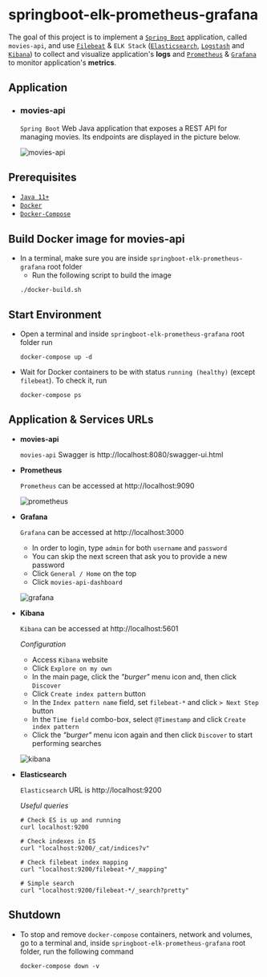 # springboot-elk-prometheus-grafana

The goal of this project is to implement a [`Spring Boot`](https://docs.spring.io/spring-boot/docs/current/reference/htmlsingle/) application, called `movies-api`, and use [`Filebeat`](https://www.elastic.co/beats/filebeat) & `ELK Stack` ([`Elasticsearch`](https://www.elastic.co/elasticsearch), [`Logstash`](https://www.elastic.co/logstash) and [`Kibana`](https://www.elastic.co/kibana)) to collect and visualize application's **logs** and [`Prometheus`](https://prometheus.io/) & [`Grafana`](https://grafana.com/) to monitor application's **metrics**.

## Application

- ### movies-api

  `Spring Boot` Web Java application that exposes a REST API for managing movies. Its endpoints are displayed in the picture below.

  ![movies-api](images/movies-api-swagger.png)

## Prerequisites

- [`Java 11+`](https://www.oracle.com/java/technologies/javase-jdk11-downloads.html)
- [`Docker`](https://www.docker.com/)
- [`Docker-Compose`](https://docs.docker.com/compose/install/)

## Build Docker image for movies-api

- In a terminal, make sure you are inside `springboot-elk-prometheus-grafana` root folder
  - Run the following script to build the image
  ```
  ./docker-build.sh
  ```

## Start Environment

- Open a terminal and inside `springboot-elk-prometheus-grafana` root folder run
  ```
  docker-compose up -d
  ```

- Wait for Docker containers to be with status `running (healthy)` (except `filebeat`). To check it, run
  ```
  docker-compose ps
  ```

## Application & Services URLs

- **movies-api**
  
  `movies-api` Swagger is http://localhost:8080/swagger-ui.html

- **Prometheus**

  `Prometheus` can be accessed at http://localhost:9090

  ![prometheus](images/prometheus.png)

- **Grafana**

  `Grafana` can be accessed at http://localhost:3000

  - In order to login, type `admin` for both `username` and `password`
  - You can skip the next screen that ask you to provide a new password
  - Click `General / Home` on the top
  - Click `movies-api-dashboard`

  ![grafana](images/grafana.png)

- **Kibana**

  `Kibana` can be accessed at http://localhost:5601

  _Configuration_

  - Access `Kibana` website
  - Click `Explore on my own`
  - In the main page, click the _"burger"_ menu icon and, then click `Discover`
  - Click `Create index pattern` button
  - In the `Index pattern name` field, set `filebeat-*` and click `> Next Step` button
  - In the `Time field` combo-box, select `@Timestamp` and click `Create index pattern`
  - Click the _"burger"_ menu icon again and then click `Discover` to start performing searches
  
  ![kibana](images/kibana.png)

- **Elasticsearch**

  `Elasticsearch` URL is http://localhost:9200

  _Useful queries_
  ```
  # Check ES is up and running
  curl localhost:9200
  
  # Check indexes in ES
  curl "localhost:9200/_cat/indices?v"
  
  # Check filebeat index mapping
  curl "localhost:9200/filebeat-*/_mapping"
  
  # Simple search
  curl "localhost:9200/filebeat-*/_search?pretty"
  ```

## Shutdown

- To stop and remove `docker-compose` containers, network and volumes, go to a terminal and, inside `springboot-elk-prometheus-grafana` root folder, run the following command
  ```
  docker-compose down -v
  ```
  